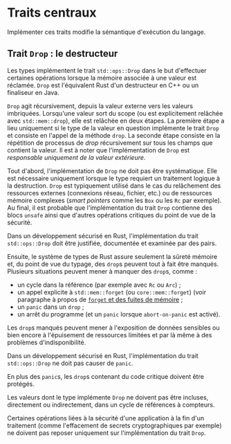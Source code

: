 # Traits centraux

Implémenter ces traits modifie la sémantique d'exécution du langage.

## Trait `Drop` : le destructeur

Les types implémentent le trait `std::ops::Drop` dans le but d'effectuer
certaines opérations lorsque la mémoire associée à une valeur est réclamée.
`Drop` est l'équivalent Rust d'un destructeur en C++ ou un finaliseur en Java.

`Drop` agit récursivement, depuis la valeur externe vers les valeurs imbriquées.
Lorsqu'une valeur sort du scope (ou est explicitement relâchée avec
`std::mem::drop`), elle est relâchée en deux étapes. La première étape a lieu
uniquement si le type de la valeur en question implémente le trait `Drop` et
consiste en l'appel de la méthode `drop`. La seconde étape consiste en la
répétition de processus de *drop* récursivement sur tous les champs que contient
la valeur. Il est à noter que l'implémentation de `Drop` est
*responsable uniquement de la valeur extérieure*.

Tout d'abord, l'implémentation de `Drop` ne doit pas être systématique. Elle est
nécessaire uniquement lorsque le type requiert un traitement logique à la
destruction. `Drop` est typiquement utilisé dans le cas du relâchement des
ressources externes (connexions réseau, fichier, etc.) ou de ressources mémoire
complexes (*smart pointers* comme les `Box` ou les `Rc` par exemple). Au
final, il est probable que l'implémentation du trait `Drop` contienne des blocs
`unsafe` ainsi que d'autres opérations critiques du point de vue de la sécurité.

<div class="reco" id="LANG-DROP" type="Recommandation" title="Justification de l'implémentation du trait `Drop`">

Dans un développement sécurisé en Rust, l'implémentation du trait
`std::ops::Drop` doit être justifiée, documentée et examinée par des pairs.

</div>

Ensuite, le système de types de Rust assure seulement la sûreté mémoire et,
du point de vue du typage, des `drop`s peuvent tout à fait être manqués.
Plusieurs situations peuvent mener à manquer des `drop`s, comme :

- un cycle dans la référence (par exemple avec `Rc` ou `Arc`) ;
- un appel explicite à `std::mem::forget` (ou `core::mem::forget`) (voir
  paragraphe à propos de [`forget` et des fuites de mémoire](05_memory.html#forget-et-fuites-de-mémoire) ;
- un `panic` dans un `drop` ;
- un arrêt du programme (et un `panic` lorsque `abort-on-panic` est activé).

Les `drop`s manqués peuvent mener à l'exposition de données sensibles ou bien
encore à l'épuisement de ressources limitées et par là même à des problèmes
d'indisponibilité.

<div class="reco" id="LANG-DROP-NO-PANIC" type="Règle" title="Absence de `panic` dans l'implémentation de `Drop`">

Dans un développement sécurisé en Rust, l'implémentation du trait
`std::ops::Drop` ne doit pas causer de `panic`.

</div>

En plus des `panic`s, les `drop`s contenant du code critique doivent être
protégés.

<div class="reco" id="LANG-DROP-NO-CYCLE" type="Règle" title="Absence de cycles de références avec valeurs `Drop`ables">

Les valeurs dont le type implémente `Drop` ne doivent pas être incluses,
directement ou indirectement, dans un cycle de références à compteurs.

</div>

<!-- -->

<div class="reco" id="LANG-DROP-SEC" type="Recommandation" title="Sécurité assurée par d'autres mécanismes en plus du trait `Drop`">

Certaines opérations liées à la sécurité d'une application à la fin d'un
traitement (comme l'effacement de secrets cryptographiques par exemple) ne
doivent pas reposer uniquement sur l'implémentation du trait `Drop`.

</div>
